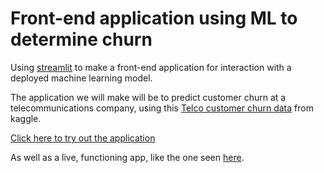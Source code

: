 # Front-end application using ML to determine churn
Using [streamlit](https://docs.streamlit.io/) to make a front-end application for interaction with a deployed machine learning model. 

The application we will make will be to predict customer churn at a telecommunications company, using this [Telco customer churn data](https://www.kaggle.com/code/mechatronixs/telco-churn-prediction-feature-engineering-eda/data) from kaggle.

[Click here to try out the application](https://pdjewell-dsr-practical-ds-streamlit-app-pq1xdu.streamlit.app/)

As well as a live, functioning app, like the one seen [here](https://rachelkberryman-churn-predictor-prediction-streamlit-app-coqysw.streamlitapp.com/).
